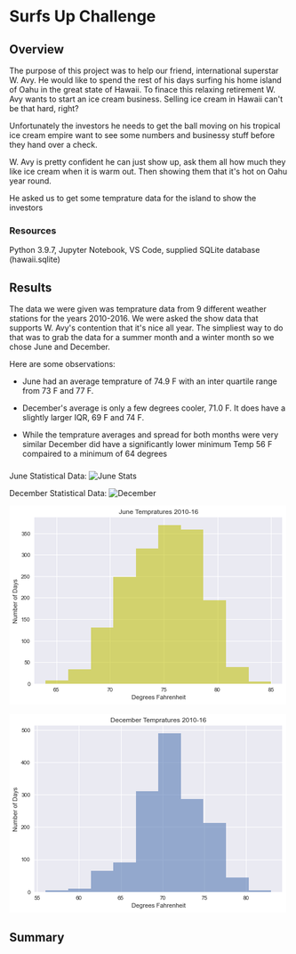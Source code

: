 # Surfs Up Challenge

## Overview
The purpose of this project was to help our friend, international superstar W. Avy. He would like to spend the rest of his days surfing his home island of Oahu in the great state of Hawaii. To finace this relaxing retirement W. Avy wants to start an ice cream business. Selling ice cream in Hawaii can't be that hard, right? 

Unfortunately the investors he needs to get the ball moving on his tropical ice cream empire want to see some numbers and businessy stuff before they hand over a check.

W. Avy is pretty confident he can just show up, ask them all how much they like ice cream when it is warm out. Then showing them that it's hot on Oahu year round. 

He asked us to get some temprature data for the island to show the investors

### Resources 
Python 3.9.7, Jupyter Notebook, VS Code, supplied SQLite database (hawaii.sqlite)

## Results
The data we were given was temprature data from 9 different weather stations for the years 2010-2016. We were asked the show data that supports W. Avy's contention that it's nice all year. The simpliest way to do that was to grab the data for a summer month and a winter month so we chose June and December.

Here are some observations:

- June had an average temprature of 74.9 F with an inter quartile range from 73 F and 77 F. 

- December's average is only a few degrees cooler, 71.0 F. It does have a slightly larger IQR, 69 F and 74 F. 
- While the temprature averages and spread for both months were very similar December did have a significantly lower minimum Temp 56 F compaired to a minimum of 64 degrees

###
June Statistical Data: ![June Stats](\images\june_stats)

December Statistical Data: ![December](\images\dec_stats)

![June Temps](\images\june.png)

![December Temps](\images\december.png)

## Summary